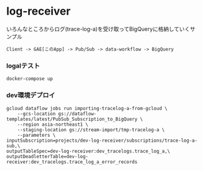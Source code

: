 # log-receiver

いろんなところからログ(trace-log-a)を受け取ってBigQueryに格納していくサンプル

`Client -> GAE[このApp] -> Pub/Sub -> data-workflow -> BigQuery`

### logalテスト
```
docker-compose up
```

### dev環境デプロイ
```
gcloud dataflow jobs run importing-tracelog-a-from-gcloud \
    --gcs-location gs://dataflow-templates/latest/PubSub_Subscription_to_BigQuery \
    --region asia-northeast1 \
    --staging-location gs://stream-import/tmp-tracelog-a \
    --parameters \
inputSubscription=projects/dev-log-receiver/subscriptions/trace-log-a-sub,\
outputTableSpec=dev-log-receiver:dev_tracelogs.trace_log_a,\
outputDeadletterTable=dev-log-receiver:dev_tracelogs.trace_log_a_error_records

```
